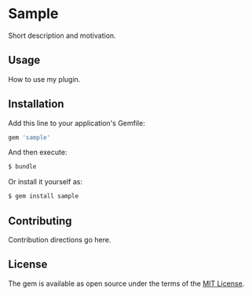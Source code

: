 # Sample
Short description and motivation.

## Usage
How to use my plugin.

## Installation
Add this line to your application's Gemfile:

```ruby
gem 'sample'
```

And then execute:
```bash
$ bundle
```

Or install it yourself as:
```bash
$ gem install sample
```

## Contributing
Contribution directions go here.

## License
The gem is available as open source under the terms of the [MIT License](http://opensource.org/licenses/MIT).
